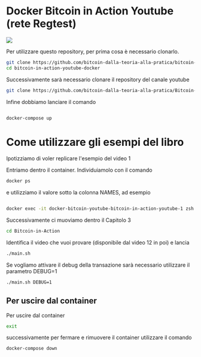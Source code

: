 # Docker Bitcoin in Action Youtube (rete Regtest)

<img src="https://i.ibb.co/CsLN0J2/bitcoin-Docker.png">


Per utilizzare questo repository, per prima cosa è necessario clonarlo.
```bash
git clone https://github.com/bitcoin-dalla-teoria-alla-pratica/bitcoin-in-action-youtube-docker --depth 1
cd bitcoin-in-action-youtube-docker
```
Successivamente sarà necessario clonare il repository del canale youtube

```bash
git clone https://github.com/bitcoin-dalla-teoria-alla-pratica/Bitcoin-in-Action --depth 1
```

Infine dobbiamo lanciare il comando


```bash

docker-compose up

```

# Come utilizzare gli esempi del libro
Ipotizziamo di voler replicare l'esempio del video 1

Entriamo dentro il container.
Individuiamolo con il comando
```bash
docker ps
```
e utilizziamo il valore sotto la colonna NAMES, ad esempio
```bash

docker exec -it docker-bitcoin-youtube-bitcoin-in-action-youtube-1 zsh

```
Successivamente ci muoviamo dentro il Capitolo 3
```bash
cd Bitcoin-in-Action
```

Identifica il video che vuoi provare (disponibile dal video 12 in poi) e lancia

```bash
./main.sh
```

Se vogliamo attivare il debug della transazione sarà necessario utilizzare il parametro DEBUG=1
```bash
./main.sh DEBUG=1
```

## Per uscire dal container
Per uscire dal container
```bash
exit
```

successivamente per fermare e rimuovere il container utilizzare il comando

```bash
docker-compose down
```